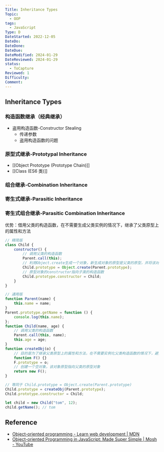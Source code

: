 ```yaml
---
Title: Inheritance Types
Topic:
  - OOP
tags:
  - JavaScript
Type: D
DateStarted: 2022-12-05
DateDo: 
DateDone: 
DateDue: 
DateModified: 2024-01-29
DateReviewed: 2024-01-29
status:
  - ToCapture
Reviewed: 1
Difficulty: 
Comment:
---
```

## Inheritance Types
### 构造函数继承（经典继承）  
- 盗用构造函数-Constructor Stealing
  - 传递参数
  - 盗用构造函数的问题
### 原型式继承-Prototypal Inheritance
- [[Object Prototype (Prototype Chain)]]
- [[Class (ES6 类)]]
### 组合继承-Combination Inheritance 
### 寄生式继承-Parasitic Inheritance
### 寄生式组合继承-Parasitic Combination Inheritance
优势：借用父类的构造函数，在不需要生成父类实例的情况下，继承了父类原型上的属性和方法

```javascript
// 精简版
class Child {
	constructor() {
		// 调用父类的构造函数
		Parent.call(this);
		// 利用Object.create生成一个对象，新生成对象的原型是父类的原型，并将该对象作为子类构造函数的原型，继承了父类原型上的属性和方法
		Child.prototype = Object.create(Parent.prototype);
		// 原型对象的constructor指向子类的构造函数
		Child.prototype.constructor = Child;
	}
}

// 通用版
function Parent(name) {
	this.name = name;
}
Parent.prototype.getName = function () {
	console.log(this.name);
};
function Child(name, age) {
	// 调用父类的构造函数
	Parent.call(this, name);
	this.age = age;
}
function createObj(o) {
	// 目的是为了继承父类原型上的属性和方法，在不需要实例化父类构造函数的情况下，避免生成父类的实例，如new Parent()
	function F() {}
	F.prototype = o;
	// 创建一个空对象，该对象原型指向父类的原型对象
	return new F();
}

// 等同于 Child.prototype = Object.create(Parent.prototype)
Child.prototype = createObj(Parent.prototype);
Child.prototype.constructor = Child;

let child = new Child("tom", 12);
child.getName(); // tom
```

## Reference
- [Object-oriented programming - Learn web development | MDN](https://developer.mozilla.org/en-US/docs/Learn/JavaScript/Objects/Object-oriented_programming)
- [Object-oriented Programming in JavaScript: Made Super Simple | Mosh - YouTube](https://www.youtube.com/watch?v=PFmuCDHHpwk)
